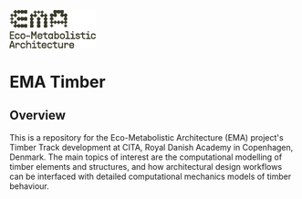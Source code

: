 <img src="EMA-logotext_dark-small.png"  width="30%"></img>

# EMA Timber
 ## Overview
 This is a repository for the Eco-Metabolistic Architecture (EMA) project's Timber Track development at CITA, Royal Danish Academy in Copenhagen, Denmark.
 The main topics of interest are the computational modelling of timber elements and structures, and how architectural design workflows can be interfaced with detailed computational mechanics models of timber behaviour.
